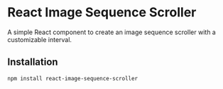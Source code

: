 # React Image Sequence Scroller

A simple React component to create an image sequence scroller with a customizable interval.

## Installation

```bash
npm install react-image-sequence-scroller

